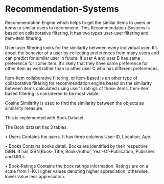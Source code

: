# Recommendation-Systems

Recommendation Engine which helps to get the similar items to users or items to similar users to recommend.
This Recommendation-Systems is based on collaborative filtering. It has two types user-user filtering and item-item filtering.

User-user filtering looks for the similarity between every individual user. It’s about the behavior of a user by collecting preferences from many users and can predict for similar user in future. If user A and user B has same preference for some item. It’s likely that they have same preference for other item as well rather than to other user C who has different preferences.

Item-item collaborative filtering, or item-based is an other type of collaborative filtering for recommendation engine based on the similarity between items calculated using user's ratings of those items. Item-item based filtering is considered to be most viable.

Cosine Similarity is used to find the similarity between the objects as similarity measure.

This is implemented with Book Dataset.

The Book dataset has 3 tables.

• Users
Contains the users. It has three columns User-ID, Location, Age.

• Books 
Contains books detail. Books are identified by their respective ISBN. It has ISBN,Book- Title, Book-Author, Year-Of-Publication, Publisher and URLs.

• Book-Ratings
Contains the book ratings information. Ratings are on a scale from 1-10. Higher values
denoting higher appreciation, otherwise, lower value less appreciation.


 
 
  
